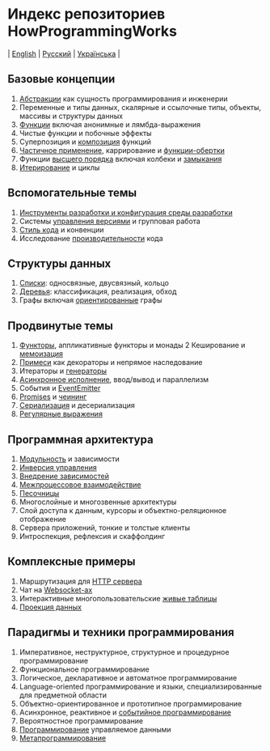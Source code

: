 # Индекс репозиториев HowProgrammingWorks
| [English](README.md) | [Русский](README.ru.md) | [Українська](README.ua.md) |

## Базовые концепции

  1. [Абстракции](https://github.com/HowProgrammingWorks/Abstractions) как сущность программирования и инженерии
  2. Переменные и типы данных, скалярные и ссылочные типы, объекты, массивы и структуры данных
  3. [Функции](https://github.com/HowProgrammingWorks/Function) включая анонимные и лямбда-выражения
  4. Чистые функции и побочные эффекты
  5. Суперпозиция и [композиция](https://github.com/HowProgrammingWorks/Composition) функций
  6. [Частичное применение](https://github.com/HowProgrammingWorks/PartialApplication), каррирование и [функции-обертки](https://github.com/HowProgrammingWorks/Wrapper)
  7. Функции [высшего порядка](https://github.com/HowProgrammingWorks/HigherOrderFunction) включая колбеки и [замыкания](https://github.com/HowProgrammingWorks/Closure)
  8. [Итерирование](https://github.com/HowProgrammingWorks/Iteration) и циклы
<!--
Generics
https://github.com/HowProgrammingWorks/DataTypes
https://github.com/HowProgrammingWorks/DataStructures
https://github.com/HowProgrammingWorks/String
https://github.com/HowProgrammingWorks/Set
-->

## Вспомогательные темы

  1. [Инструменты разработки и конфигурация среды разработки](https://github.com/HowProgrammingWorks/Tools)
  2. Системы [управления версиями](https://github.com/HowProgrammingWorks/VersionControl) и групповая работа
  3. [Стиль кода](https://github.com/HowProgrammingWorks/CodeStyle) и конвенции
  4. Исследование [производительности](https://github.com/HowProgrammingWorks/Benchmark) кода

## Структуры данных

  1. [Списки](https://github.com/HowProgrammingWorks/LinkedList): односвязные, двусвязный, кольцо
  2. [Деревья](https://github.com/HowProgrammingWorks/TreeNode): классификация, реализация, обход
  3. Графы включая [ориентированные](https://github.com/HowProgrammingWorks/DirectedGraph) графы
<!--
https://github.com/HowProgrammingWorks/Collections
-->

## Продвинутые темы

  1. [Функторы](https://github.com/HowProgrammingWorks/Functor), аппликативные функторы и монады
  2  Кеширование и [мемоизация](https://github.com/HowProgrammingWorks/Memoization)
  3. [Примеси](https://github.com/HowProgrammingWorks/Mixin) как декораторы и непрямое наследование
  4. Итераторы и [генераторы](https://github.com/HowProgrammingWorks/Generator)
  5. [Асинхронное исполнение](https://github.com/HowProgrammingWorks/AsynchronousProgramming), ввод/вывод и параллелизм
  6. События и [EventEmitter](https://github.com/HowProgrammingWorks/EventEmitter)
  7. [Promises](https://github.com/HowProgrammingWorks/Promise) и [чеининг](https://github.com/HowProgrammingWorks/Chaining)
  8. [Сериализация](https://github.com/HowProgrammingWorks/Serialization) и десериализация
  9. [Регулярные выражения](https://github.com/HowProgrammingWorks/RegExp)
<!--
https://github.com/HowProgrammingWorks/Concurrency
https://github.com/HowProgrammingWorks/Proxy
https://github.com/HowProgrammingWorks/Symbol
-->

## Программная архитектура

  1. [Модульность](https://github.com/HowProgrammingWorks/Modularity) и зависимости
  2. [Инверсия управления](https://github.com/HowProgrammingWorks/InversionOfControl)
  3. [Внедрение зависимостей](https://github.com/HowProgrammingWorks/DependencyInjection)
  4. [Межпроцессовое взаимодействие](https://github.com/HowProgrammingWorks/InterProcessCommunication)
  5. [Песочницы](https://github.com/HowProgrammingWorks/Sandboxes)
  6. Многослойные и многозвенные архитектуры
  7. Слой доступа к данным, курсоры и объектно-реляционное отображение
  8. Сервера приложений, тонкие и толстые клиенты
  9. Интроспекция, рефлексия и скаффолдинг

## Комплексные примеры

  1. Маршрутизация для [HTTP сервера](https://github.com/HowProgrammingWorks/NodeServer)
  2. Чат на [Websocket-ах](https://github.com/HowProgrammingWorks/WebsocketChat)
  3. Интерактивные многопользовательские [живые таблицы](https://github.com/HowProgrammingWorks/LiveTable)
  4. [Проекция данных](https://github.com/HowProgrammingWorks/Projection)

## Парадигмы и техники программирования

  1. Императивное, неструктурное, структурное и процедурное программирование
  2. Функциональное программирование
  3. Логическое, декларативное и автоматное программирование
  4. Language-oriented программирование и языки, специализированные для предметной области
  5. Объектно-ориентированное и прототипное программирование
  6. Асинхронное, реактивное и [событийное программирование](https://github.com/HowProgrammingWorks/EventDrivenProgramming)
  7. Вероятностное программирование
  8. [Программирование](https://github.com/HowProgrammingWorks/DataDrivenProgramming) управляемое данными
  9. [Метапрограммирование](https://github.com/HowProgrammingWorks/Metaprogramming)
